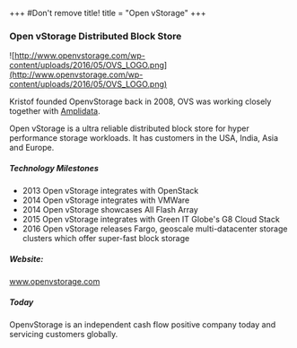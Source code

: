 +++
#Don't remove title!
title = "Open vStorage"
+++

### Open vStorage Distributed Block Store

![http://www.openvstorage.com/wp-content/uploads/2016/05/OVS_LOGO.png](http://www.openvstorage.com/wp-content/uploads/2016/05/OVS_LOGO.png)

Kristof founded OpenvStorage back in 2008, OVS was working closely together with [Amplidata](http://incubaid.com/exits/Amplidata/).

Open vStorage is a ultra reliable distributed block store for hyper performance storage workloads.
It has customers in the USA, India, Asia and Europe.

##### Technology Milestones

* 2013 Open vStorage integrates with OpenStack
* 2014 Open vStorage integrates with VMWare
* 2014 Open vStorage showcases All Flash Array
* 2015 Open vStorage integrates with Green IT Globe's G8 Cloud Stack
* 2016 Open vStorage releases Fargo, geoscale multi-datacenter storage clusters which offer super-fast block storage

##### Website:

<a href="http://www.openvstorage.com" target="_blank">www.openvstorage.com</a>

##### Today

OpenvStorage is an independent cash flow positive company today and servicing customers globally.
